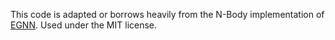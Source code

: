 This code is adapted or borrows heavily from the N-Body implementation of [EGNN](https://github.com/vgsatorras/egnn). Used under the MIT license. 
